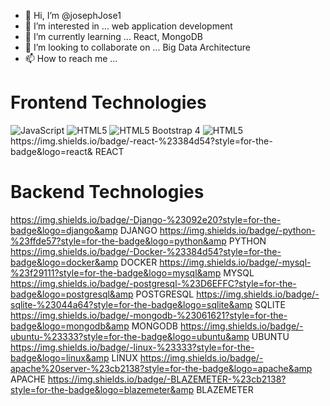 - 👋 Hi, I’m @josephJose1
- 👀 I’m interested in ... web application development
- 🌱 I’m currently learning ... React, MongoDB
- 💞️ I’m looking to collaborate on ... Big Data Architecture
- 📫 How to reach me ...


# Frontend Technologies
<img src="https://img.shields.io/badge/javascript-F7DF1E.svg?style=for-the-badge&amp;logo=javascript&amp;logoColor=323330" alt="JavaScript" data-canonical-src="#" style="max-width: 100%;">
<img src="https://img.shields.io/badge/-HTML-%23EBEBEB?style=for-the-badge&logo=html5&amp" alt="HTML5" data-canonical-src="#" style="max-width: 100%;">
<img src="https://img.shields.io/badge/-CSS3-%232965f1?style=for-the-badge&logo=CSS3&amp" alt="HTML5" data-canonical-src="#" style="max-width: 100%;">
Bootstrap 4
<img src="https://img.shields.io/badge/-Bootstrap5-%23e5e1ea?style=for-the-badge&logo=bootstrap&amp" alt="HTML5" data-canonical-src="#" style="max-width: 100%;">
https://img.shields.io/badge/-react-%23384d54?style=for-the-badge&logo=react&amp REACT


# Backend Technologies
https://img.shields.io/badge/-Django-%23092e20?style=for-the-badge&logo=django&amp     DJANGO
https://img.shields.io/badge/-python-%23ffde57?style=for-the-badge&logo=python&amp     PYTHON
https://img.shields.io/badge/-Docker-%23384d54?style=for-the-badge&logo=docker&amp     DOCKER
https://img.shields.io/badge/-mysql-%23f29111?style=for-the-badge&logo=mysql&amp       MYSQL
https://img.shields.io/badge/-postgresql-%23D6EFFC?style=for-the-badge&logo=postgresql&amp POSTGRESQL
https://img.shields.io/badge/-sqlite-%23044a64?style=for-the-badge&logo=sqlite&amp SQLITE
https://img.shields.io/badge/-mongodb-%23061621?style=for-the-badge&logo=mongodb&amp MONGODB
https://img.shields.io/badge/-ubuntu-%23333?style=for-the-badge&logo=ubuntu&amp UBUNTU
https://img.shields.io/badge/-linux-%23333?style=for-the-badge&logo=linux&amp LINUX
https://img.shields.io/badge/-apache%20server-%23cb2138?style=for-the-badge&logo=apache&amp APACHE
https://img.shields.io/badge/-BLAZEMETER-%23cb2138?style=for-the-badge&logo=blazemeter&amp BLAZEMETER










<!---
josephJose1/josephJose1 is a ✨ special ✨ repository because its `README.md` (this file) appears on your GitHub profile.
You can click the Preview link to take a look at your changes.
--->
